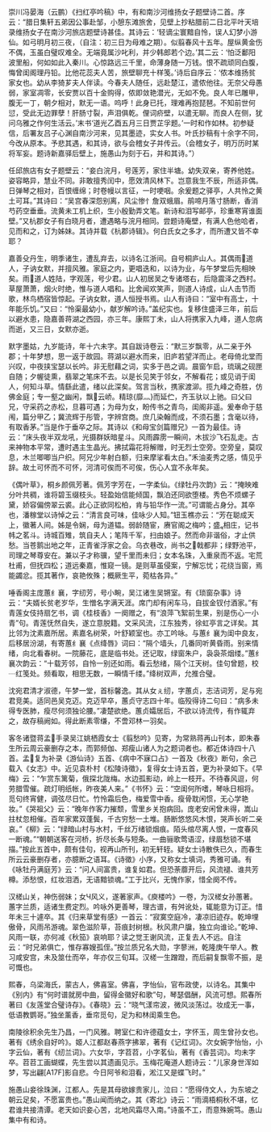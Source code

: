 <!-- { "loadSidebar": true } -->
崇川冯晏海（云鹏）《扫红亭吟稿》中，有和南沙河维扬女子题壁诗二首。序云：“腊日集轩五弟因公事赴邹，小憩东滩旅舍，见壁上抄粘腊前二日北平叶天培录维扬女子在南沙河旅店题壁诗甚佳。其诗云：‘轻谪尘寰黯自怜，误人幻梦小游仙。如弓明月初三夜，（自注：初三日为母难之期）。似翦春风十五年。屋纵黄金伤不偶，玉虽白璧叹难全。无端竟属沙叱利，并少韩郎若个边。’其二云：‘怕泛鄱阳波里船，何如如此入秦川。心惊路远三千里，命薄身随一万钱。恨不疏顽同白腹，悔曾闺阁理丹铅。比他花蕊夫人苦，旅壁聊充十样笺。’诗后自序云：‘侬本维扬贫家女也。幼从李猗芗夫人伴读。今春夫人随任，远赴楚江，遣侬他往。无奈父母愚弱，家室凋零，长安贾以百十金购得，侬即敛艳潜光，无如不免。良人年已雕甲，腹无一丁，朝夕相对，默无一语。呜呼！此身已托，理难再抱琵琶。不知前世何愆，受此无边罪孽！肝肠寸裂，声泪俱乾。俚词疥壁，以遣无聊。而良人在侧，犹问乌雅之作何生活云。’末书‘道光乙酉五月三日贾芷孚题。’一时和作如林。初参疑信，后署友吕子心渊自南沙河来，见其墨迹，实女人书。叶氏抄稿有十余字不同，今改从原本。予悲其遇，和其诗，欲与会稽女子并传云。（会稽女子，明万历时某将军妄。题诗新嘉驿后壁上，施愚山为刻于石，并和其诗。”）

任邱旅店有女子题壁云：“妾白浣月，号莲芳，家住半塘。幼失双亲，寄养他姓。姿容略异，慧业不同。非敢擅秀闰中，愿效清风林下。岂意我生不辰，所适非偶。日弹琴之相对，百恨缠绵；时卷幔以言征，一时哽咽。余爰题之驿亭，人共怜之黄土可耳。”其诗曰：“吴宫春深怨别离，风尘惨忄詹双蛾眉。鹃啼月落寸肠断，香消芍药空垂垂。流黄未工机上织，生小殷勤弄文笔。新诗和泪写邮亭，珍重寒宵谁面壁。”又杭郡女子有白晓月者，遭遇略与浣月相同。尝题诗庵壁，有满人色他哈者，见而和之，订为姊妹。其诗并载《杭郡诗辑》。何白氏女之多才，而所遭又皆不幸耶？

嘉善殳丹生，明季诸生，遭乱弃去，以诗名江浙间。自号桐庐山人。其偶雨道人，子讷女默，并擅风雅。家庭之内，更唱迭和，以诗为业，与午梦堂后先相映矣。雨道人姓陆，字观莲，号少君。山人初居吴之专诸塔右，后隐震泽之西村。草屋萧萧，烟火时绝，惟与道人唱和。比舍闻欢笑声，则道人诗成，山人击节而歌，林鸟栖宿皆惊起。子讷女默，道人恒授书焉。山人有诗曰：“室中有高士，十年能乐饥。”又曰：“怜渠最幼小，献岁解吟诗。”盖纪实也。复移住盛泽三年，前后以避水患，隐嘉善蒋湖之西园，亦三年。康熙丁未，山人将携家入九峰，道人忽病而逝，又三日，女默亦逝。

默字墨姑，九岁能诗，年十六未字。其自跋诗卷云：“默三岁飘零，从二亲于外郡；十年梦想，思一返于故园。蒋湖以避水而来，旧庐若望洋而止。老母倚北堂而兴叹，中夜挟宝瑟以长吟。非无慰藉之词，实多于邑之调。晨窗乍启，琉璃之砚匣自随；夕幄徒熏，翡翠之笔床不去。以是长见笑于邻女，不解看花；或见诮于闺人，何知斗草。情繇此遣，绪以此深矣。驾言当秋，携家渡泖。揽九峰之奇胜，仿佛金庭；专一壑之幽闲，飘云峤。精琼{靡灬}而延伫，齐玉驮以上驰。曰父曰兄，守采药之赤松，旦暮可遇；为母为女，盼传书之青鸟，闺阁非遥。爰奉命于慈闱，篇分甲乙；冀流辉于彤管，字辨宫商。庶几染翰而成，不须石墨；含毫以待，有取香茅。”当是作于垂卒之际。其诗以《和母宝剑篇赠兄》一首为最佳。诗云：“床头夜半双龙吼，光摄群妖暗星斗。风雨霹雳一瞬间，木拔沙飞石乱走。古来神物本平常，遭时遇主生晶光。拂拭霜花将解赠，时无烈士空旁。空旁皇，莫叹息，木兰唧唧当户织。阿兄少年射白额，归来摩挲看太白。”禾油麦秀之感，情见乎辞。故土可怀而不可怀，河清可俟而不可俟，伤心人宜不永年矣。

《偶叶草》，桐乡颜佩芳著。佩芳字芳在，一字柔仙。《绿牡丹次韵》云：“掩映难分叶共稠，谁将碧玉缀枝头。轻盈始信能倾国，飘泊还同欲堕楼。秀色不烦螺子黛，娇容偏傍翠云裘。此心正欲同松柏，肯与铅华作一流。”可谓能占身分。其卒也，潘稼堂以诗悼之云：“清言良可味，佳咏少人知。”钮玉樵亦云：“芳在聪成天上，徽著人间。姊是令娴，母为道韫。弱龄随宦，赓官阁之梅吟；盛相庄，记书帏之茗斗。诗城百雉，筑自夫人；笔阵千军，扫由娘子。然而命非谐俗，才止供愁。当苍鹅出地之年，正青雀浮家之会。乌衣巷改，尚书之戟都非；绿野池平，司理之琴尊安在。兼以子才称骥，望千里而未归；女本名珠，入重泉而不返。宅荒杜甫，但抚四松；道远秦嘉，惟窥一镜。是则草虽侵案，宁解忘忧；花绕当窗，焉能蠲忿。揽其著作，哀艳攸殊；概厥生平，菀枯各异。”

唾香阁主庞蕙纟襄，字纫芳，号小畹，吴江诸生吴锵室。有《琐窗杂事》诗云：“夫婿长贫老岁华，生憎名字满天涯。席门却有闲车马，自拔金钗付酒家。”有青莲女伎持扇乞书，调《桂枝香》一阕赠之，有“浪萍飞絮前生果，别是伤心一小青”句。青莲怃然自失，遂立意脱籍。文采风流，江东独秀，徐虹亭言之详矣。其比邻为沈素嘉所居。素嘉名树荣，叶舒颖室也。亦工吟咏。与蕙纟襄为闺中良友，后移居汾湖，有寄蕙纟襄《点绛唇》词曰：“隔个墙头，几番同听黄昏雨。别来情绪，向北看春树。一院藤花，底是临书处。还记取，绿窗朱户，袅袅茶烟缕。”蕙纟襄次韵云：“十载芳邻，自怜一别还如雨。看云愁绪，隔个江天树。佳句曾题，校┈红笺处。频看取，相思无数，一瞬情千缕。”绛树双声，允推合璧。

沈宛君清才淑德，午梦一堂，首标馨逸。其从女ぇ纫，字蕙贞，志洁词芳，足与宛君竞美。适同邑吴克迈。克迈早卒，蕙贞守志四十年。临殁得诗二句曰：“病多未得专医肺，瘦尽何须独论腰。”凄楚欲绝。蕙贞孀居后，不欲以诗流传，有作辄弃之，故存稿阙如。得此断素零缣，不啻邓林一羽矣。

客冬诸暨蒋孟手录吴江姚栖霞女士《翦愁吟》见寄，为常熟蒋再山刊本，即朱春生所云周云豪删存之本，而郭频伽、郑瘦山诸人为之题词者也。都近体诗四十八首。孟复为补录《游仙诗》五首、《病中不寐口占》一首及《秋夜》断句，余己载入《女志》中。近见袁朴村《松陵诗徵》，复得女士诗五首，更为补录如下。《早梅》云：“乍赏东篱菊，俄探北陇梅。水边孤影动，岭上一枝开。不待春风逗，何劳腊雪催。疏灯明纸帐，昨夜美人来。”《书怀》云：“空闺何所嗜，琴咏日相将。觅句终宵健，调弦尽日忙。竹怜霜后色，梅爱雪中香。瘦骨耽闲惯，无心学艳妆。”《哭祖父》云：“晚年作客力摧颓，雪里乡关抱病回。庞老安闲曾未得，嵩山拄杖忽相催。百年家累双蓬鬓，千古穷愁一土堆。肠断悠悠风木恨，哭声长听二亲哀。”《柳》云：“绿暗山村与水村，千丝万绪锁烟痕。陌头绾尽离人恨，一度春风一断魂。”“朝朝送客在河桥，折尽长条与短条。一曲骊歌莺语涩，绿眉愁锁不堪描。”按此五首中，颇有佳句，视再山所刊，初无轩轾。疑女士诗散佚已久，而春生所云云豪删存者，亦臆断之语耳。《诗徵》小序，又称女士填词，秀雅可诵。有《咏牡丹满庭芳》云：“问人间富贵，谁复如君。但恐荼蘼开后，风流褪、谁共芳樽。添愁恨，红妆泪洒，无语黯锁魂。”工于比兴，无愧作家，惜全阕不传。

汉槎山关，神伤弱妹；女Ч风义，遂著家声。《庾楼吟》一卷，为汉槎女孙蕙著。蕙字兰质，适诸生费定烈。吟咏外更善琴，理古谱，有舛讹处，辄能意为订正。惜年未三十遽卒。其《归来草堂有感》一首云：“寂寞空庭冷，凄凉旧迹存。乾坤埋傲骨，风雨吊游魂。翠色滋阶草，苔痕封树根。秋风肃户牖，独立向谁论。”乾坤、风雨一联，亦何减《秋笳》哀响耶？读之觉王谢风流，正复去人不远。自注云：“时兄弟俱亡，惟存寡嫂孤侄。”按兰质兄名大勋，字蓼洲，乾隆庚午举人。教习咸安宫，未及筮仕而卒，年亦仅三旬耳。汉槎一生蹭蹬，而后嗣复飘零不振，是可慨也。

熙春，乌梁海氏，蒙古人，佛喜室。佛喜，字怡仙，官布政使，以诗名。其集中《别内》有“何时谱就房中曲，留得金徽好和歌”句，琴瑟倡酬，风流可想。熙春所著曰《友莲堂合璧诗存》。《春晓》云：“晓气漾帘波，微风淡荡过。妆成无一事，低语教鹦哥。”独坐薰香，垂帘觅句，足为和林闺乘生色。

南陵徐积余先生乃昌，一门风雅。聘室仁和许德蕴女士，字怀玉，周生曾孙女也。著有《绣余自好吟》。姬人江都赵春燕字拂翠，著有《记红词》。次女婉字怡怡，小字云仙，著有《纫兰词》。六女华，字苕苕，小字茗仙，著有《香芸词》。均未字卒。苕苕工画蝴蝶，先生尝以其遗画见示。玉梅花庵道人题诗云：“儿家身世浑如梦，写出翩[A17F]影自悲。今日阿爷和泪看，淞江又是蝶飞时。”

施愚山妾徐珠渊，江都人。先是其母欲嫁贵家儿，泣曰：“愿得侍文人，为东坡之朝云足矣，不愿富贵也。”愚山闻而纳之。其《寄北》诗云：“雨滴梧桐秋不堪，忆君谁共接清谭。老天如识妾心苦，北地风霜尽入南。”诗虽不工，而意殊婉笃。愚山集中有和诗。


